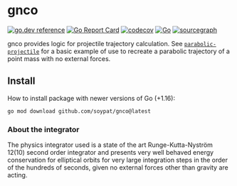 # gnco
[![go.dev reference](https://pkg.go.dev/badge/github.com/soypat/gnco)](https://pkg.go.dev/github.com/soypat/gnco)
[![Go Report Card](https://goreportcard.com/badge/github.com/soypat/gnco)](https://goreportcard.com/report/github.com/soypat/gnco)
[![codecov](https://codecov.io/gh/soypat/gnco/branch/main/graph/badge.svg)](https://codecov.io/gh/soypat/gnco)
[![Go](https://github.com/soypat/gnco/actions/workflows/go.yml/badge.svg)](https://github.com/soypat/gnco/actions/workflows/go.yml)
[![sourcegraph](https://sourcegraph.com/github.com/soypat/gnco/-/badge.svg)](https://sourcegraph.com/github.com/soypat/gnco?badge)

gnco provides logic for projectile trajectory calculation. See [`parabolic-projectile`](./examples/parabolic-projectile/parabolic.go)
for a basic example of use to recreate a parabolic trajectory of a point mass with no external forces.



## Install
How to install package with newer versions of Go (+1.16):
```sh
go mod download github.com/soypat/gnco@latest
```

### About the integrator
The physics integrator used is a state of the art Runge-Kutta-Nyström 12(10) second order integrator and presents very well behaved energy conservation for
elliptical orbits for very large integration steps in the order of the hundreds of seconds, given no external forces other than gravity are acting.
